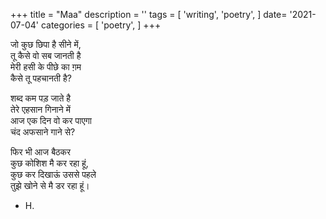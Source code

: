 +++
title = "Maa"
description = ''
tags = [
'writing',
'poetry',
]
date= '2021-07-04'
categories = [
'poetry',
]
+++

     
जो कुछ छिपा है सीने में,     
तू कैसे वो सब जानती है     
मेरी हसी के पीछे का ग़म     
कैसे तू पहचानती है?     
     
शब्द कम पड़ जाते है     
तेरे एहसान गिनाने में     
आज एक दिन वो कर पाएगा     
चंद अफसाने गाने से?     
     
फिर भी आज बैठकर     
कुछ कोशिश मै कर रहा हूं,     
कुछ कर दिखाऊं उससे पहले     
तुझे खोने से मै डर रहा हूं।     
     
- H.     
     
     
